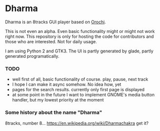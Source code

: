 # Dharma
Dharma is an 8tracks GUI player based on [Orochi](https://github.com/dbrgn/orochi).

This is not even an alpha. Even basic functionality might or might not work right now.
This repository is only for hosting the code for contributors and those who are interested. Not for daily usage.

I am using Python 2 and GTK3. The UI is partly generated by glade, partly generated programatically.

### TODO
- well first of all, basic functionality of course. play, pause, next track
- I hope I can make it async somehow. No idea how, yet
- pages for the search results. currently only first page is displayed
- at some point in the future I want to implement GNOME's media button handler, but my lowest priority at the moment

### Some history about the name "Dharma"
8tracks, number 8... https://en.wikipedia.org/wiki/Dharmachakra get it?
